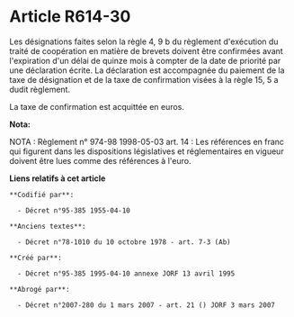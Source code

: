 # Article R614-30

Les désignations faites selon la règle 4, 9 b du règlement d'exécution du traité de coopération en matière de brevets doivent
être confirmées avant l'expiration d'un délai de quinze mois à compter de la date de priorité par une déclaration écrite. La
déclaration est accompagnée du paiement de la taxe de désignation et de la taxe de confirmation visées à la règle 15, 5 a
dudit règlement.

La taxe de confirmation est acquittée en euros.

**Nota:**

NOTA : Règlement n° 974-98 1998-05-03 art. 14 : Les références en franc qui figurent dans les dispositions législatives et
réglementaires en vigueur doivent être lues comme des références à l'euro.

**Liens relatifs à cet article**

	**Codifié par**:

	  - Décret n°95-385 1955-04-10

	**Anciens textes**:

	  - Décret n°78-1010 du 10 octobre 1978 - art. 7-3 (Ab)

	**Créé par**:

	  - Décret n°95-385 1995-04-10 annexe JORF 13 avril 1995

	**Abrogé par**:

	  - Décret n°2007-280 du 1 mars 2007 - art. 21 () JORF 3 mars 2007
